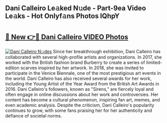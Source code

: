 ## Dani Calleiro Le𝚊ked N𝚞de - Part-9ea Video Le𝚊ks - Hot Onlyf𝚊ns Photos lQhpY

# <h2><a href="http://ac20628.deff.icu/?id=Dani+Calleiro">🔗 New 👉🔴 Dani Calleiro VIDEO Photos</a></h2>

[![Dani Calleiro N𝚞des](https://i.imgur.com/rIISA9y.gif)](http://ac20628.deff.icu/?id=Dani+Calleiro)
Since her breakthrough exhibition, Dani Calleiro has collaborated with several high-profile artists and organizations. In 2017, she worked with the British fashion brand Burberry to create a series of limited-edition scarves inspired by her artwork. In 2018, she was invited to participate in the Venice Biennale, one of the most prestigious art events in the world. Dani Calleiro has also received several awards for her work, including the Young Artist of the Year Award from the British Art Awards in 2016. Dani Calleiro's followers, known as "Sirens," are fiercely loyal and often engage in online discussions about her work and controversies. Her content has become a cultural phenomenon, inspiring fan art, memes, and even academic analysis. Despite the criticism, Dani Calleiro's popularity continues to grow, with some fans praising her for her authenticity and defiance of societal norms.
